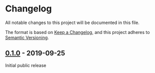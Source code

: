 # Changelog

All notable changes to this project will be documented in this file.

The format is based on [Keep a Changelog](https://keepachangelog.com/en/1.0.0/),
and this project adheres to [Semantic Versioning](https://semver.org/spec/v2.0.0.html).

## [0.1.0] - 2019-09-25

Initial public release

[Unreleased]: https://github.com/dante-ev/latex-action/compare/v0.1.0...HEAD
[0.1.0]: https://github.com/dante-ev/latex-action/releases/tag/v0.1.0
